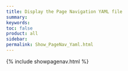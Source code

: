 ```yaml
---
title: Display the Page Navigation YAML file
summary:
keywords:
toc: false
product: all
sidebar:
permalink: Show_PageNav_Yaml.html
---
```

{% include showpagenav.html %}
